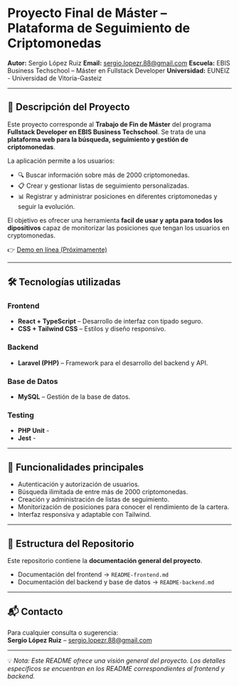 # Proyecto Final de Máster – Plataforma de Seguimiento de Criptomonedas

**Autor:** Sergio López Ruiz
**Email:** sergio.lopezr.88@gmail.com
**Escuela:** EBIS Business Techschool – Máster en Fullstack Developer
**Universidad:** EUNEIZ - Universidad de Vitoria-Gasteiz

---

## 📖 Descripción del Proyecto

Este proyecto corresponde al **Trabajo de Fin de Máster** del programa **Fullstack Developer en EBIS Business Techschool**.
Se trata de una **plataforma web para la búsqueda, seguimiento y gestión de criptomonedas**.

La aplicación permite a los usuarios:

- 🔍 Buscar información sobre más de 2000 criptomonedas.
- 📋 Crear y gestionar listas de seguimiento personalizadas.
- 📊 Registrar y administrar posiciones en diferentes criptomonedas y seguir la evolución.

El objetivo es ofrecer una herramienta **facil de usar y apta para todos los dipositivos** capaz de monitorizar las posiciones que tengan los usuarios en cryptomonedas.

👉 [Demo en línea (Próximamente)](https://enlace-demo-ficticio.com)

---

## 🛠️ Tecnologías utilizadas

### Frontend

- **React + TypeScript** – Desarrollo de interfaz con tipado seguro.
- **CSS + Tailwind CSS** – Estilos y diseño responsivo.

### Backend

- **Laravel (PHP)** – Framework para el desarrollo del backend y API.

### Base de Datos

- **MySQL** – Gestión de la base de datos.

### Testing

- **PHP Unit** -
- **Jest** -

---

## 🚀 Funcionalidades principales

- Autenticación y autorización de usuarios.
- Búsqueda ilimitada de entre más de 2000 criptomonedas.
- Creación y administración de listas de seguimiento.
- Monitorización de posiciones para conocer el rendimiento de la cartera.
- Interfaz responsiva y adaptable con Tailwind.

---

## 📂 Estructura del Repositorio

Este repositorio contiene la **documentación general del proyecto**.

- Documentación del frontend → `README-frontend.md`
- Documentación del backend y base de datos → `README-backend.md`

---

## 📬 Contacto

Para cualquier consulta o sugerencia:  
**Sergio López Ruiz** – sergio.lopezr.88@gmail.com

---

💡 _Nota: Este README ofrece una visión general del proyecto. Los detalles específicos se encuentran en los README correspondientes al frontend y backend._

